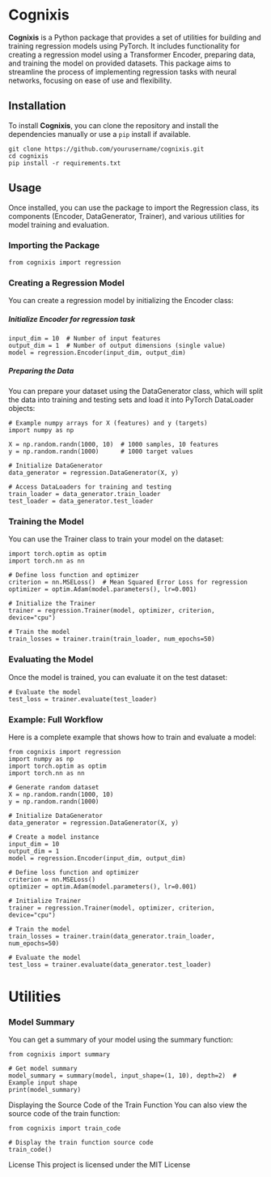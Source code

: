 # Cognixis

**Cognixis** is a Python package that provides a set of utilities for building and training regression models using PyTorch. It includes functionality for creating a regression model using a Transformer Encoder, preparing data, and training the model on provided datasets. This package aims to streamline the process of implementing regression tasks with neural networks, focusing on ease of use and flexibility.

## Installation

To install **Cognixis**, you can clone the repository and install the dependencies manually or use a `pip` install if available.

```
git clone https://github.com/yourusername/cognixis.git
cd cognixis
pip install -r requirements.txt
```
## Usage
Once installed, you can use the package to import the Regression class, its components (Encoder, DataGenerator, Trainer), and various utilities for model training and evaluation.
### Importing the Package
```
from cognixis import regression
```
### Creating a Regression Model
You can create a regression model by initializing the Encoder class:


##### Initialize Encoder for regression task
```
input_dim = 10  # Number of input features
output_dim = 1  # Number of output dimensions (single value)
model = regression.Encoder(input_dim, output_dim)

```
##### Preparing the Data
You can prepare your dataset using the DataGenerator class, which will split the data into training and testing sets and load it into PyTorch DataLoader objects:

```
# Example numpy arrays for X (features) and y (targets)
import numpy as np

X = np.random.randn(1000, 10)  # 1000 samples, 10 features
y = np.random.randn(1000)      # 1000 target values

# Initialize DataGenerator
data_generator = regression.DataGenerator(X, y)

# Access DataLoaders for training and testing
train_loader = data_generator.train_loader
test_loader = data_generator.test_loader

```
### Training the Model
You can use the Trainer class to train your model on the dataset:

```
import torch.optim as optim
import torch.nn as nn

# Define loss function and optimizer
criterion = nn.MSELoss()  # Mean Squared Error Loss for regression
optimizer = optim.Adam(model.parameters(), lr=0.001)

# Initialize the Trainer
trainer = regression.Trainer(model, optimizer, criterion, device="cpu")

# Train the model
train_losses = trainer.train(train_loader, num_epochs=50)

```
### Evaluating the Model
Once the model is trained, you can evaluate it on the test dataset:

```
# Evaluate the model
test_loss = trainer.evaluate(test_loader)
```
### Example: Full Workflow
Here is a complete example that shows how to train and evaluate a model:

```
from cognixis import regression
import numpy as np
import torch.optim as optim
import torch.nn as nn

# Generate random dataset
X = np.random.randn(1000, 10)
y = np.random.randn(1000)

# Initialize DataGenerator
data_generator = regression.DataGenerator(X, y)

# Create a model instance
input_dim = 10
output_dim = 1
model = regression.Encoder(input_dim, output_dim)

# Define loss function and optimizer
criterion = nn.MSELoss()
optimizer = optim.Adam(model.parameters(), lr=0.001)

# Initialize Trainer
trainer = regression.Trainer(model, optimizer, criterion, device="cpu")

# Train the model
train_losses = trainer.train(data_generator.train_loader, num_epochs=50)

# Evaluate the model
test_loss = trainer.evaluate(data_generator.test_loader)
```
# Utilities
### Model Summary
You can get a summary of your model using the summary function:

```
from cognixis import summary

# Get model summary
model_summary = summary(model, input_shape=(1, 10), depth=2)  # Example input shape
print(model_summary)
```

Displaying the Source Code of the Train Function
You can also view the source code of the train function:

```
from cognixis import train_code

# Display the train function source code
train_code()

```
License
This project is licensed under the MIT License 



